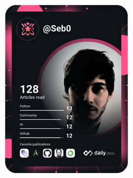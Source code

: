 <a href="https://app.daily.dev/Seb0"><img src="https://github.com/Seb0/Seb0/blob/main/devcard.svg" width="400" alt="Seb0's Dev Card"/></a>
